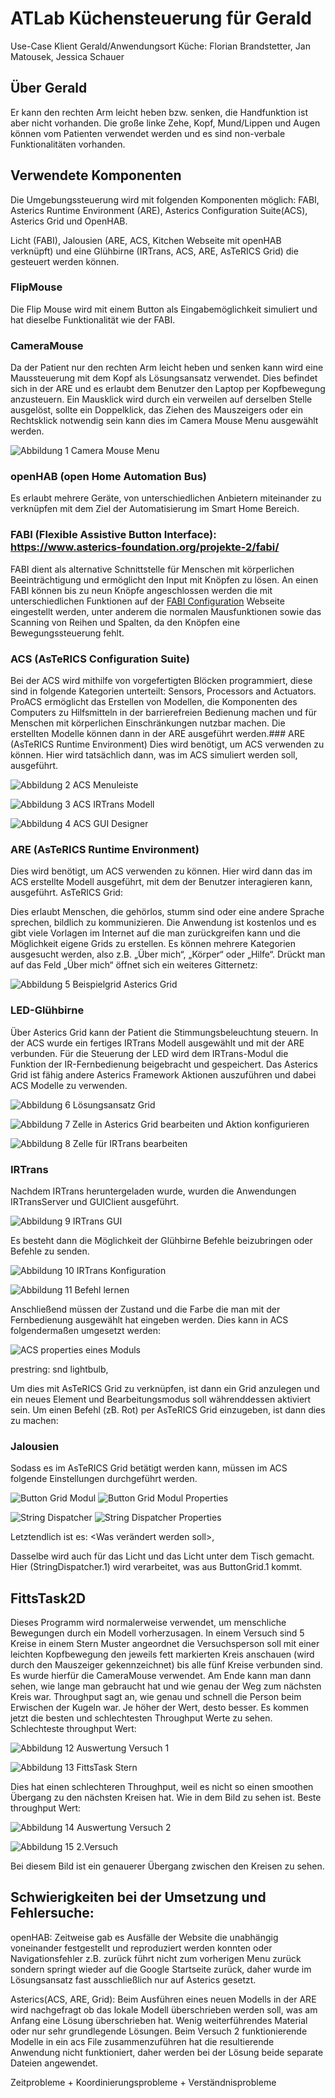 # ATLab Küchensteuerung für Gerald
Use-Case Klient Gerald/Anwendungsort Küche: Florian Brandstetter, Jan Matousek, Jessica Schauer

## Über Gerald
Er kann den rechten Arm leicht heben bzw. senken, die Handfunktion ist aber nicht vorhanden. Die große linke Zehe, Kopf, Mund/Lippen und Augen können vom Patienten verwendet werden und es sind non-verbale Funktionalitäten vorhanden.

## Verwendete Komponenten
Die Umgebungssteuerung wird mit folgenden Komponenten möglich: FABI, Asterics Runtime Environment (ARE), Asterics Configuration Suite(ACS), Asterics Grid  und OpenHAB.

Licht (FABI), Jalousien (ARE, ACS, Kitchen Webseite mit openHAB verknüpft) und eine Glühbirne (IRTrans, ACS, ARE, AsTeRICS Grid) die gesteuert werden können.

### FlipMouse
Die Flip Mouse wird mit einem Button als Eingabemöglichkeit simuliert und hat dieselbe Funktionalität wie der FABI.

### CameraMouse
Da der Patient nur den rechten Arm leicht heben und senken kann wird eine Maussteuerung mit dem Kopf als Lösungsansatz verwendet.  Dies befindet sich in der ARE und es erlaubt dem Benutzer den Laptop per Kopfbewegung anzusteuern. Ein Mausklick wird durch ein verweilen auf derselben Stelle ausgelöst, sollte ein Doppelklick, das Ziehen des Mauszeigers oder ein Rechtsklick notwendig sein kann dies im Camera Mouse Menu ausgewählt werden.

![Abbildung 1 Camera Mouse Menu](img/cameraMouse.png)

### openHAB (open Home Automation Bus)

Es erlaubt mehrere Geräte, von unterschiedlichen Anbietern miteinander zu verknüpfen mit dem Ziel der Automatisierung im Smart Home Bereich.

### FABI (Flexible Assistive Button Interface): https://www.asterics-foundation.org/projekte-2/fabi/

FABI dient als alternative Schnittstelle für Menschen mit körperlichen Beeinträchtigung und ermöglicht den Input mit Knöpfen zu lösen. An einen FABI können bis zu neun Knöpfe angeschlossen werden die mit unterschiedlichen Funktionen auf der [FABI Configuration](https://fabi.asterics.eu/index_fabi.htm) Webseite eingestellt werden, unter anderem die normalen Mausfunktionen sowie das Scanning von Reihen und Spalten, da den Knöpfen eine Bewegungssteuerung fehlt.

### ACS (AsTeRICS Configuration Suite)

Bei der ACS wird mithilfe von vorgefertigten Blöcken programmiert, diese sind in folgende Kategorien unterteilt: Sensors, Processors and Actuators.  ProACS ermöglicht das Erstellen von Modellen, die Komponenten des Computers zu Hilfsmitteln in der barrierefreien Bedienung machen und für Menschen mit körperlichen Einschränkungen nutzbar machen. Die erstellten Modelle können dann in der ARE ausgeführt werden.### ARE (AsTeRICS Runtime Environment)
Dies wird benötigt, um ACS verwenden zu können. Hier wird tatsächlich dann, was im ACS simuliert werden soll, ausgeführt.

![Abbildung 2 ACS Menuleiste](img/menuLeisteACS.png)

![Abbildung 3 ACS IRTrans Modell](img/IRTransModell.png)

![Abbildung 4 ACS GUI Designer](img/ACSGui.png)

### ARE (AsTeRICS Runtime Environment)

Dies wird benötigt, um ACS verwenden zu können. Hier wird dann das im ACS erstellte Modell ausgeführt, mit dem der Benutzer interagieren kann, ausgeführt.
AsTeRICS Grid:

Dies erlaubt Menschen, die gehörlos, stumm sind oder eine andere Sprache sprechen, bildlich zu kommunizieren. Die Anwendung ist kostenlos und es gibt viele Vorlagen im Internet auf die man zurückgreifen kann und die Möglichkeit eigene Grids zu erstellen. Es können mehrere Kategorien ausgesucht werden, also z.B. „Über mich“, „Körper“ oder „Hilfe“. Drückt man auf das Feld „Über mich“ öffnet sich ein weiteres Gitternetz:

![Abbildung 5 Beispielgrid Asterics Grid](img/BspGrid.png)

### LED-Glühbirne

Über Asterics Grid kann der Patient die Stimmungsbeleuchtung steuern. In der ACS wurde ein fertiges IRTrans Modell ausgewählt und mit der ARE verbunden. Für die Steuerung der LED  wird dem IRTrans-Modul die Funktion der IR-Fernbedienung beigebracht und gespeichert. Das Asterics Grid ist fähig andere Asterics Framework Aktionen auszuführen und dabei ACS Modelle zu verwenden.

![Abbildung 6 Lösungsansatz Grid](img/LösungGrid.png)

![Abbildung 7 Zelle in Asterics Grid bearbeiten und Aktion konfigurieren](img/AstericsConfig.png)

![Abbildung 8 Zelle für IRTrans bearbeiten](img/ZelleIR.png)

### IRTrans

Nachdem IRTrans heruntergeladen wurde, wurden die Anwendungen IRTransServer und GUIClient ausgeführt.

![Abbildung 9 IRTrans GUI](img/IRGui.png)

Es besteht dann die Möglichkeit der Glühbirne Befehle beizubringen oder Befehle zu senden.

![Abbildung 10 IRTrans Konfiguration](img/IRConfig.png)

![Abbildung 11 Befehl lernen](img/BefehlLernen.png)

Anschließend müssen der Zustand und die Farbe die man mit der Fernbedienung ausgewählt hat eingeben werden.
Dies kann in ACS folgendermaßen umgesetzt werden:

![ACS properties eines Moduls](img/ACSZelle.png)

prestring: snd lightbulb,

Um dies mit AsTeRICS Grid zu verknüpfen, ist dann ein Grid anzulegen und ein neues Element und Bearbeitungsmodus soll währenddessen aktiviert sein. Um einen Befehl (zB. Rot) per AsTeRICS Grid einzugeben, ist dann dies zu machen:

### Jalousien

Sodass es im AsTeRICS Grid betätigt werden kann, müssen im ACS folgende Einstellungen durchgeführt werden.

![Button Grid Modul](img/ModulButt.png) ![Button Grid Modul Properties](img/ModulButtProp.png)

![String Dispatcher](img/StringDispatch.png) ![String Dispatcher Properties](img/StringDispatchProp.png)

Letztendlich ist es: <Was verändert werden soll>_<GF>_<Wo>,  <Zustand>

Dasselbe wird auch für das Licht und das Licht unter dem Tisch gemacht. Hier (StringDispatcher.1) wird verarbeitet, was aus ButtonGrid.1 kommt.

## FittsTask2D

Dieses Programm wird normalerweise verwendet, um menschliche Bewegungen durch ein Modell vorherzusagen. In einem Versuch sind 5 Kreise in einem Stern Muster angeordnet die Versuchsperson soll mit einer leichten Kopfbewegung den jeweils fett markierten Kreis anschauen (wird durch den Mauszeiger gekennzeichnet) bis alle fünf Kreise verbunden sind. Es wurde hierfür die CameraMouse verwendet. Am Ende kann man dann sehen, wie lange man gebraucht hat und wie genau der Weg zum nächsten Kreis war. Throughput sagt an, wie genau und schnell die Person beim Erwischen der Kugeln war. Je höher der Wert, desto besser. Es kommen jetzt die besten und schlechtesten Throughput Werte zu sehen.
Schlechteste throughput Wert:

![Abbildung 12 Auswertung Versuch 1](img/Auswertung1.png)

![Abbildung 13 FittsTask Stern](img/FittsStern.png)

Dies hat einen schlechteren Throughput, weil es nicht so einen smoothen Übergang zu den nächsten Kreisen hat. Wie in dem Bild zu sehen ist.
Beste throughput Wert:

![Abbildung 14 Auswertung Versuch 2](img/Auswertung2.png)

![Abbildung 15 2.Versuch](img/V2.png)

Bei diesem Bild ist ein genauerer Übergang zwischen den Kreisen zu sehen.

## Schwierigkeiten bei der Umsetzung und Fehlersuche:

openHAB: Zeitweise gab es Ausfälle der Website die unabhängig voneinander festgestellt und reproduziert werden konnten oder Navigationsfehler z.B. zurück führt nicht zum vorherigen Menu zurück sondern springt wieder auf die Google Startseite zurück,   daher wurde im Lösungsansatz fast ausschließlich nur auf Asterics gesetzt.

Asterics(ACS, ARE, Grid): Beim Ausführen eines neuen Modells in der ARE wird nachgefragt ob das lokale Modell überschrieben werden soll, was am Anfang eine Lösung überschrieben hat.
Wenig weiterführendes Material oder nur sehr grundlegende Lösungen. Beim Versuch 2 funktionierende Modelle in ein acs File zusammenzuführen hat die resultierende Anwendung nicht funktioniert, daher werden bei der Lösung beide separate Dateien angewendet.

Zeitprobleme + Koordinierungsprobleme + Verständnisprobleme

